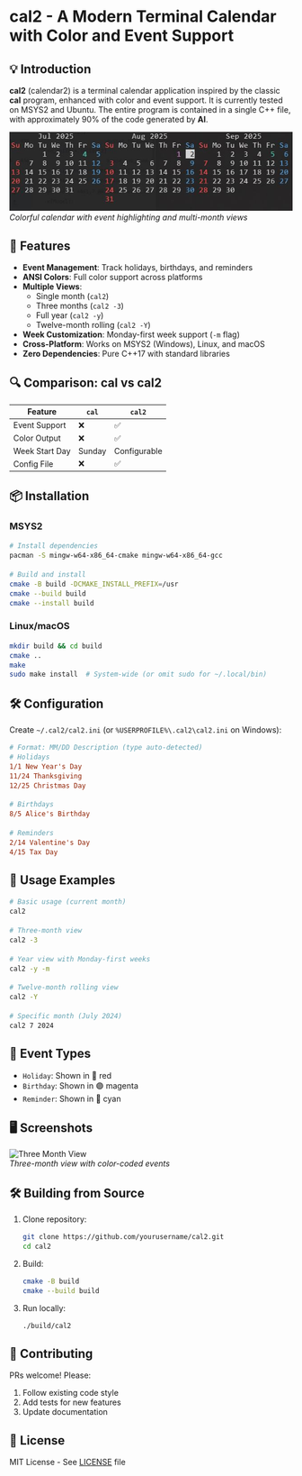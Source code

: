 # cal2 - A Modern Terminal Calendar with Color and Event Support

## 💡 Introduction

**cal2** (calendar2) is a terminal calendar application inspired by the classic **cal** program, enhanced with color and event support. It is currently tested on MSYS2 and Ubuntu. The entire program is contained in a single C++ file, with approximately 90% of the code generated by **AI**.

![cal2 Screenshot](https://github.com/AI4Engr/cal2/blob/main/picrture/3_momth.JPG?raw=true)  
*Colorful calendar with event highlighting and multi-month views*

## 🚀 Features

- **Event Management**: Track holidays, birthdays, and reminders
- **ANSI Colors**: Full color support across platforms
- **Multiple Views**:
  - Single month (`cal2`)
  - Three months (`cal2 -3`)
  - Full year (`cal2 -y`)
  - Twelve-month rolling (`cal2 -Y`)
- **Week Customization**: Monday-first week support (`-m` flag)
- **Cross-Platform**: Works on MSYS2 (Windows), Linux, and macOS
- **Zero Dependencies**: Pure C++17 with standard libraries

## 🔍 Comparison: cal vs cal2

| Feature          | `cal` | `cal2` |
|------------------|-------|--------|
| Event Support    | ❌     | ✅      |
| Color Output     | ❌     | ✅      |
| Week Start Day   | Sunday| Configurable |
| Config File      | ❌     | ✅      |

## 📦 Installation

### MSYS2
```bash
# Install dependencies
pacman -S mingw-w64-x86_64-cmake mingw-w64-x86_64-gcc

# Build and install
cmake -B build -DCMAKE_INSTALL_PREFIX=/usr
cmake --build build
cmake --install build
```

### Linux/macOS
```bash
mkdir build && cd build
cmake ..
make
sudo make install  # System-wide (or omit sudo for ~/.local/bin)
```

## 🛠️ Configuration

Create `~/.cal2/cal2.ini` (or `%USERPROFILE%\.cal2\cal2.ini` on Windows):

```ini
# Format: MM/DD Description (type auto-detected)
# Holidays
1/1 New Year's Day
11/24 Thanksgiving 
12/25 Christmas Day

# Birthdays
8/5 Alice's Birthday

# Reminders
2/14 Valentine's Day
4/15 Tax Day
```

## 🎨 Usage Examples

```bash
# Basic usage (current month)
cal2

# Three-month view
cal2 -3

# Year view with Monday-first weeks
cal2 -y -m

# Twelve-month rolling view
cal2 -Y

# Specific month (July 2024)
cal2 7 2024
```

## 📝 Event Types

- `Holiday`: Shown in 🔴 red
- `Birthday`: Shown in 🟣 magenta
- `Reminder`: Shown in 🔵 cyan

## 🖥️ Screenshots

![Three Month View](https://user-images.githubusercontent.com/.../screenshot-3month.png)  
*Three-month view with color-coded events*

## 🛠️ Building from Source

1. Clone repository:
   ```bash
   git clone https://github.com/yourusername/cal2.git
   cd cal2
   ```

2. Build:
   ```bash
   cmake -B build
   cmake --build build
   ```

3. Run locally:
   ```bash
   ./build/cal2
   ```

## 🤝 Contributing

PRs welcome! Please:
1. Follow existing code style
2. Add tests for new features
3. Update documentation

## 📜 License

MIT License - See [LICENSE](LICENSE) file
